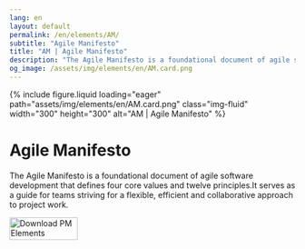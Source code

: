 ```yaml
---
lang: en
layout: default
permalink: /en/elements/AM/
subtitle: "Agile Manifesto"
title: "AM | Agile Manifesto"
description: "The Agile Manifesto is a foundational document of agile software development that defines four core values and twelve principles.It serves as a guide for teams striving for a flexible, efficient and collaborative approach to project work."
og_image: /assets/img/elements/en/AM.card.png
---
```


{% include figure.liquid loading="eager" path="assets/img/elements/en/AM.card.png" class="img-fluid" width="300" height="300" alt="AM | Agile Manifesto" %}

# Agile Manifesto

The Agile Manifesto is a foundational document of agile software development that defines four core values and twelve principles.It serves as a guide for teams striving for a flexible, efficient and collaborative approach to project work.

<a href="https://apps.apple.com/app/apple-store/id6738084498?pt=127441684&ct=website&mt=8">
  <img src="{{ "assets/img/en/appstore.png" | relative_url }}" width="120" height="40" alt="Download PM Elements">
</a>
